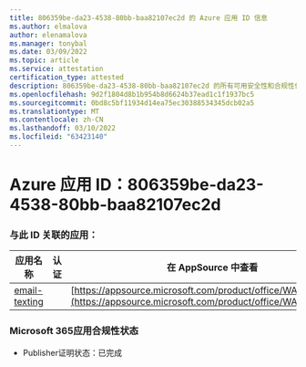 ```yaml
---
title: 806359be-da23-4538-80bb-baa82107ec2d 的 Azure 应用 ID 信息
ms.author: elmalova
author: elenamalova
ms.manager: tonybal
ms.date: 03/09/2022
ms.topic: article
ms.service: attestation
certification_type: attested
description: 806359be-da23-4538-80bb-baa82107ec2d 的所有可用安全性和合规性信息。
ms.openlocfilehash: 9d2f1804d8b1b954b8d6624b37ead1c1f1937bc5
ms.sourcegitcommit: 0bd8c5bf11934d14ea75ec30388534345dcb02a5
ms.translationtype: MT
ms.contentlocale: zh-CN
ms.lasthandoff: 03/10/2022
ms.locfileid: "63423140"
---
```

# <a name="azure-app-id-806359be-da23-4538-80bb-baa82107ec2d"></a>Azure 应用 ID：806359be-da23-4538-80bb-baa82107ec2d


### <a name="apps-associated-with-this-id"></a>与此 ID 关联的应用：
| **应用名称** | **认证** | **在 AppSource 中查看** |
|--------------|---------------|-----------------------|
| [email-texting](https://docs.microsoft.com/microsoft-365-app-certification/forward/WA200003086) |  | [https://appsource.microsoft.com/product/office/WA200003086](https://appsource.microsoft.com/product/office/WA200003086) |

### <a name="microsoft-365-app-compliance-status"></a>Microsoft 365应用合规性状态
- Publisher证明状态：已完成
